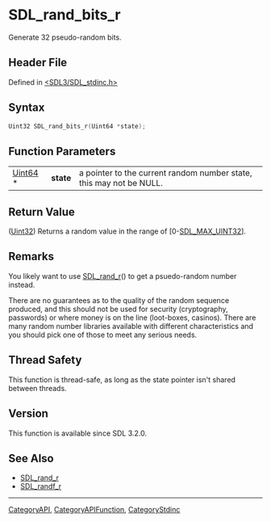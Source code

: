 # SDL_rand_bits_r

Generate 32 pseudo-random bits.

## Header File

Defined in [<SDL3/SDL_stdinc.h>](https://github.com/libsdl-org/SDL/blob/main/include/SDL3/SDL_stdinc.h)

## Syntax

```c
Uint32 SDL_rand_bits_r(Uint64 *state);
```

## Function Parameters

|                    |           |                                                                     |
| ------------------ | --------- | ------------------------------------------------------------------- |
| [Uint64](Uint64) * | **state** | a pointer to the current random number state, this may not be NULL. |

## Return Value

([Uint32](Uint32)) Returns a random value in the range of
[0-[SDL_MAX_UINT32](SDL_MAX_UINT32)].

## Remarks

You likely want to use [SDL_rand_r](SDL_rand_r)() to get a psuedo-random
number instead.

There are no guarantees as to the quality of the random sequence produced,
and this should not be used for security (cryptography, passwords) or where
money is on the line (loot-boxes, casinos). There are many random number
libraries available with different characteristics and you should pick one
of those to meet any serious needs.

## Thread Safety

This function is thread-safe, as long as the state pointer isn't shared
between threads.

## Version

This function is available since SDL 3.2.0.

## See Also

- [SDL_rand_r](SDL_rand_r)
- [SDL_randf_r](SDL_randf_r)

----
[CategoryAPI](CategoryAPI), [CategoryAPIFunction](CategoryAPIFunction), [CategoryStdinc](CategoryStdinc)

